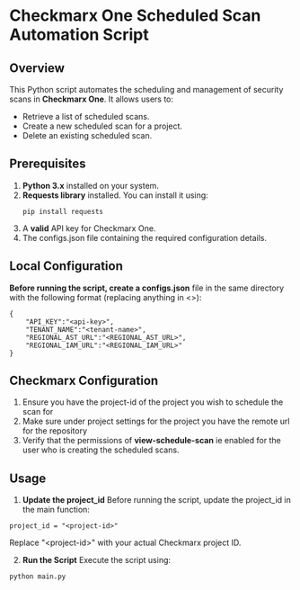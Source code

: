 # **Checkmarx One Scheduled Scan Automation Script**

## **Overview**
This Python script automates the scheduling and management of security scans in **Checkmarx One**. It allows users to:
- Retrieve a list of scheduled scans.
- Create a new scheduled scan for a project.
- Delete an existing scheduled scan.

## **Prerequisites**
1. **Python 3.x** installed on your system.
2. **Requests library** installed. You can install it using:
   ```
   pip install requests
   ```
3. A **valid** API key for Checkmarx One.
4. The configs.json file containing the required configuration details.
## Local Configuration
**Before running the script, create a configs.json** file in the same directory with the following format (replacing anything in <>):
```
{
    "API_KEY":"<api-key>",
    "TENANT_NAME":"<tenant-name>",
    "REGIONAL_AST_URL":"<REGIONAL_AST_URL>",
    "REGIONAL_IAM_URL":"<REGIONAL_IAM_URL>"
}
```
## Checkmarx Configuration
1. Ensure you have the project-id of the project you wish to schedule the scan for
2. Make sure under project settings for the project you have the remote url for the repository
3. Verify that the permissions of **view-schedule-scan** ie enabled for the user who is creating the scheduled scans.
## Usage
1. **Update the project_id**
Before running the script, update the project_id in the main function:
```
project_id = "<project-id>"
```
Replace "\<project-id>" with your actual Checkmarx project ID.

2. **Run the Script**
Execute the script using: 

```python main.py```
